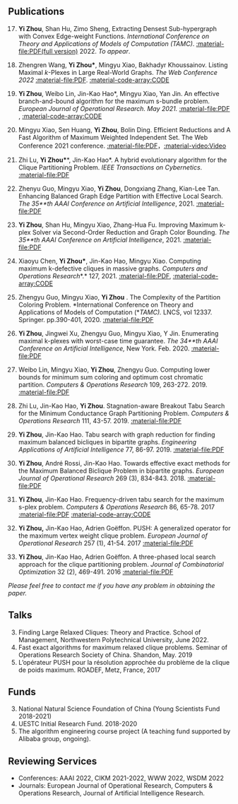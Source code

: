## Publications
17. **Yi Zhou**, Shan Hu, Zimo Sheng, Extracting Densest Sub-hypergraph with Convex Edge-weight Functions. *International Conference on Theory and Applications of Models of Computation (TAMC)*. [:material-file:PDF(full version)](https://arxiv.org/abs/2207.08340) 2022. *To appear*. 

16. Zhengren Wang, **Yi Zhou\***, Mingyu Xiao, Bakhadyr Khoussainov. Listing Maximal *k*-Plexes in Large Real-World Graphs. *The Web Conference 2022* [:material-file:PDF](https://arxiv.org/abs/2202.08737). [:material-code-array:CODE](https://github.com/joey001/ListPlex)

15. **Yi Zhou**, Weibo Lin, Jin-Kao Hao\*, Mingyu Xiao, Yan Jin. An effective branch-and-bound algorithm for the maximum s-bundle problem.  *European Journal of Operational Research. May 2021.*  [:material-file:PDF](https://www.sciencedirect.com/science/article/pii/S0377221721003957) , [:material-code-array:CODE](https://github.com/joey001/max-s-bundle)

14. Mingyu Xiao, Sen Huang, **Yi Zhou**, Bolin Ding. Efficient Reductions and A Fast Algorithm of Maximum Weighted Independent Set. The Web Conference 2021 conference. [:material-file:PDF](https://dl.acm.org/doi/10.1145/3442381.3450130)，[:material-video:Video](https://www.youtube.com/watch?v=dtc47VBUSvg)

13. Zhi Lu, **Yi Zhou\****, Jin-Kao Hao\*. A hybrid evolutionary algorithm for the Clique Partitioning Problem. *IEEE Transactions on Cybernetics*. [:material-file:PDF](https://ieeexplore.ieee.org/stamp/stamp.jsp?arnumber=9364920)

12. Zhenyu Guo, Mingyu Xiao, **Yi Zhou**, Dongxiang Zhang, Kian-Lee Tan. Enhancing Balanced Graph Edge Partition with Effective Local Search. *The 35**th* *AAAI Conference on Artificial Intelligence*, 2021. [:material-file:PDF](https://arxiv.org/abs/2012.09451)

11.  **Yi Zhou**, Shan Hu, Mingyu Xiao, Zhang-Hua Fu. Improving Maximum k-plex Solver via Second-Order Reduction and Graph Color Bounding. *The 35**th* *AAAI Conference on Artificial Intelligence*, 2021. [:material-file:PDF](https://ojs.aaai.org/index.php/AAAI/article/view/17477)

10. Xiaoyu Chen, **Yi Zhou\***, Jin-Kao Hao, Mingyu Xiao. Computing maximum k-defective cliques in massive graphs.  *Computers and Operations Research**.* 127, 2021. [:material-file:PDF](https://www.sciencedirect.com/science/article/pii/S0305054820302483), [:material-code-array:CODE]( https://github.com/chenxiaoyu233/k-defective)

9. Zhengyu Guo, Mingyu Xiao, **Yi Zhou** . The Complexity of the Partition Coloring Problem. *International Conference on Theory and Applications of Models of Computation (**TAMC).* LNCS, vol 12337. Springer. pp.390-401,  2020. [:material-file:PDF](https://arxiv.org/abs/2007.14225)

8. **Yi Zhou**, Jingwei Xu, Zhengyu  Guo, Mingyu  Xiao, Y Jin. Enumerating maximal k-plexes with worst-case time guarantee. *The 34**th* *AAAI Conference on Artificial Intelligence,* New York. Feb. 2020. [:material-file:PDF](https://ojs.aaai.org//index.php/AAAI/article/view/5625)

7. Weibo Lin, Mingyu Xiao, **Yi Zhou**, Zhengyu Guo. Computing lower bounds for minimum sum coloring and optimum cost chromatic partition. *Computers & Operations Research* 109, 263-272. 2019. [:material-file:PDF](https://www.sciencedirect.com/science/article/pii/S0305054819301236)

6. Zhi Lu, Jin-Kao Hao, **Yi Zhou**. Stagnation-aware Breakout Tabu Search for the Minimum Conductance Graph Partitioning Problem. *Computers & Operations Research*  111, 43-57. 2019. [:material-file:PDF](https://www.sciencedirect.com/science/article/pii/S0305054819301546)

5. **Yi Zhou**, Jin-Kao Hao. Tabu search with graph reduction for finding maximum balanced bicliques in bipartite graphs. *Engineering Applications of Artificial Intelligence* 77, 86-97. 2019. [:material-file:PDF](https://www.sciencedirect.com/science/article/pii/S0952197618302033?casa_token=6AskGqb0LBsAAAAA:o1x0UHpES16Ndj1VV8ZaYadmVvIH4ub7L8ZL3yGqVC1ENZrg6IxqhMMq_3rnYmYI4h6OsBEf8lw)

4. **Yi Zhou**, André Rossi, Jin-Kao Hao. Towards effective exact methods for the Maximum Balanced Biclique Problem in bipartite graphs. *European Journal of Operational Research* 269 (3), 834-843. 2018. [:material-file:PDF](https://www.sciencedirect.com/science/article/pii/S0377221718302194)

3. **Yi Zhou**, Jin-Kao Hao. Frequency-driven tabu search for the maximum s-plex problem. *Computers & Operations Research* 86, 65-78. 2017 [:material-file:PDF](https://www.sciencedirect.com/science/article/pii/S0305054817301156) [:material-code-array:CODE](https://github.com/joey001/splex-big)


2. **Yi Zhou,** Jin-Kao Hao, Adrien Goëffon. PUSH: A generalized operator for the maximum vertex weight clique problem. *European Journal of Operational Research* 257 (1), 41-54. 2017 [:material-file:PDF](https://www.sciencedirect.com/science/article/pii/S0377221716306117)

1. **Yi Zhou**, Jin-Kao Hao, Adrien Goëffon. A three-phased local search approach for the clique partitioning problem. *Journal of Combinatorial Optimization* 32 (2), 469-491. 2016 [:material-file:PDF](https://www.springerprofessional.de/en/a-three-phased-local-search-approach-for-the-clique-partitioning/11733054)

*Please feel free to contact me if you have any problem in obtaining the paper.*

## Talks
3. Finding Large Relaxed Cliques: Theory and Practice. School of Management, Northwestern Polytechnical University, June 2022.
2. Fast exact algorithms for maximum relaxed clique problems.  Seminar of Operations Research Society of China. Shandon, May. 2019 
1. L’opérateur PUSH pour la résolution approchée du problème de la clique de poids maximum. ROADEF, Metz, France, 2017

## Funds

3. National Natural Science Foundation of China (Young Scientists Fund 2018-2021) 
2. UESTC  Initial Research Fund. 2018-2020
1. The algorithm engineering course project (A teaching fund supported by Alibaba group, ongoing).



## Reviewing Services
- Conferences:  AAAI 2022, CIKM 2021-2022, WWW 2022, WSDM 2022
- Journals:  European Journal of Operational Research,  Computers & Operations Research, Journal of Artificial Intelligence Research.
